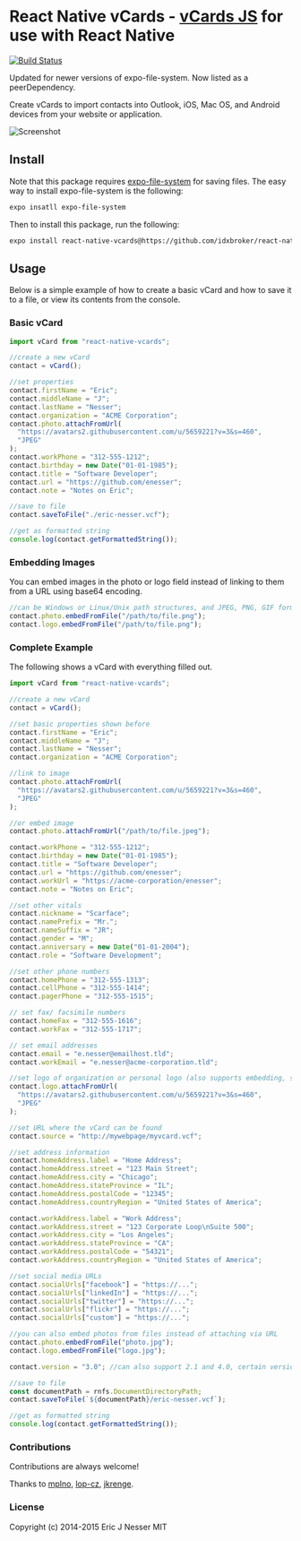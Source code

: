 # React Native vCards - [vCards JS](https://github.com/enesser/vCards-js) for use with React Native

[![Build Status](https://travis-ci.org/enesser/vCards-js.svg?branch=master)](https://travis-ci.org/enesser/vCards-js.svg?branch=master)

Updated for newer versions of expo-file-system. Now listed as a peerDependency.

Create vCards to import contacts into Outlook, iOS, Mac OS, and Android devices from your website or application.

![Screenshot](https://cloud.githubusercontent.com/assets/5659221/5240131/f99c1f3e-78c1-11e4-83b1-4f6e70eecf65.png)

## Install

Note that this package requires [expo-file-system](https://www.npmjs.com/package/expo-file-system) for saving files.
The easy way to install expo-file-system is the following:

```sh
expo insatll expo-file-system
```

Then to install this package, run the following:

```sh
expo install react-native-vcards@https://github.com/idxbroker/react-native-vcards.git --save
```

## Usage

Below is a simple example of how to create a basic vCard and how to save it to a file, or view its contents from the console.

### Basic vCard

```js
import vCard from "react-native-vcards";

//create a new vCard
contact = vCard();

//set properties
contact.firstName = "Eric";
contact.middleName = "J";
contact.lastName = "Nesser";
contact.organization = "ACME Corporation";
contact.photo.attachFromUrl(
  "https://avatars2.githubusercontent.com/u/5659221?v=3&s=460",
  "JPEG"
);
contact.workPhone = "312-555-1212";
contact.birthday = new Date("01-01-1985");
contact.title = "Software Developer";
contact.url = "https://github.com/enesser";
contact.note = "Notes on Eric";

//save to file
contact.saveToFile("./eric-nesser.vcf");

//get as formatted string
console.log(contact.getFormattedString());
```

### Embedding Images

You can embed images in the photo or logo field instead of linking to them from a URL using base64 encoding.

```js
//can be Windows or Linux/Unix path structures, and JPEG, PNG, GIF formats
contact.photo.embedFromFile("/path/to/file.png");
contact.logo.embedFromFile("/path/to/file.png");
```

### Complete Example

The following shows a vCard with everything filled out.

```js
import vCard from "react-native-vcards";

//create a new vCard
contact = vCard();

//set basic properties shown before
contact.firstName = "Eric";
contact.middleName = "J";
contact.lastName = "Nesser";
contact.organization = "ACME Corporation";

//link to image
contact.photo.attachFromUrl(
  "https://avatars2.githubusercontent.com/u/5659221?v=3&s=460",
  "JPEG"
);

//or embed image
contact.photo.attachFromUrl("/path/to/file.jpeg");

contact.workPhone = "312-555-1212";
contact.birthday = new Date("01-01-1985");
contact.title = "Software Developer";
contact.url = "https://github.com/enesser";
contact.workUrl = "https://acme-corporation/enesser";
contact.note = "Notes on Eric";

//set other vitals
contact.nickname = "Scarface";
contact.namePrefix = "Mr.";
contact.nameSuffix = "JR";
contact.gender = "M";
contact.anniversary = new Date("01-01-2004");
contact.role = "Software Development";

//set other phone numbers
contact.homePhone = "312-555-1313";
contact.cellPhone = "312-555-1414";
contact.pagerPhone = "312-555-1515";

// set fax/ facsimile numbers
contact.homeFax = "312-555-1616";
contact.workFax = "312-555-1717";

// set email addresses
contact.email = "e.nesser@emailhost.tld";
contact.workEmail = "e.nesser@acme-corporation.tld";

//set logo of organization or personal logo (also supports embedding, see above)
contact.logo.attachFromUrl(
  "https://avatars2.githubusercontent.com/u/5659221?v=3&s=460",
  "JPEG"
);

//set URL where the vCard can be found
contact.source = "http://mywebpage/myvcard.vcf";

//set address information
contact.homeAddress.label = "Home Address";
contact.homeAddress.street = "123 Main Street";
contact.homeAddress.city = "Chicago";
contact.homeAddress.stateProvince = "IL";
contact.homeAddress.postalCode = "12345";
contact.homeAddress.countryRegion = "United States of America";

contact.workAddress.label = "Work Address";
contact.workAddress.street = "123 Corporate Loop\nSuite 500";
contact.workAddress.city = "Los Angeles";
contact.workAddress.stateProvince = "CA";
contact.workAddress.postalCode = "54321";
contact.workAddress.countryRegion = "United States of America";

//set social media URLs
contact.socialUrls["facebook"] = "https://...";
contact.socialUrls["linkedIn"] = "https://...";
contact.socialUrls["twitter"] = "https://...";
contact.socialUrls["flickr"] = "https://...";
contact.socialUrls["custom"] = "https://...";

//you can also embed photos from files instead of attaching via URL
contact.photo.embedFromFile("photo.jpg");
contact.logo.embedFromFile("logo.jpg");

contact.version = "3.0"; //can also support 2.1 and 4.0, certain versions only support certain fields

//save to file
const documentPath = rnfs.DocumentDirectoryPath;
contact.saveToFile(`${documentPath}/eric-nesser.vcf`);

//get as formatted string
console.log(contact.getFormattedString());
```

### Contributions

Contributions are always welcome!

Thanks to [mplno](https://github.com/mplno), [lop-cz](https://github.com/lop-cz), [jkrenge](https://github.com/jkrenge).

### License

Copyright (c) 2014-2015 Eric J Nesser MIT
